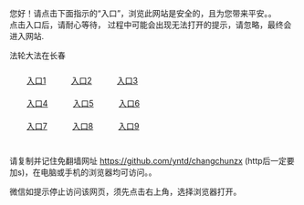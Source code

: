 您好！请点击下面指示的“入口”，浏览此网站是安全的，且为您带来平安。。 <br/>
点击入口后，请耐心等待， 过程中可能会出现无法打开的提示，请忽略，最终会进入网站. </br>

法轮大法在长春<br/>
<div style="padding:10px"><a style="margin:20px" target="_blank" href="https://d2pzvgjpuu85gf.cloudfront.net/2Qpsp?suurqdrj" id="ccLink1" rel="nofollow">入口1</a> <a target="_blank" style="margin:20px" href="https://d2b0pphozf04pj.cloudfront.net/2Qpsp?vuwqixm" id="ccLink2" rel="nofollow">入口2</a> <a style="margin:20px" target="_blank" href="https://d3r76ruluxx2y0.cloudfront.net/2Qpsp?ttqqau" id="ccLink3" rel="nofollow">入口3</a></div>

<div style="padding:10px" ><a style="margin:20px" target="_blank" href="https://d2pzvgjpuu85gf.cloudfront.net/2Qpsp?suurqdrj" id="ccLink4" rel="nofollow">入口4</a> <a style="margin:20px" href="https://d2b0pphozf04pj.cloudfront.net/2Qpsp?vuwqixm" target="_blank" id="ccLink5" rel="nofollow">入口5</a> <a style="margin:20px" href="https://d3r76ruluxx2y0.cloudfront.net/2Qpsp?ttqqau" target="_blank" id="ccLink6" rel="nofollow">入口6</a></div>

<div style="padding:10px"><a style="margin:20px" target="_blank" href="https://d2pzvgjpuu85gf.cloudfront.net/2Qpsp?suurqdrj" id="ccLink7" rel="nofollow">入口7</a> <a style="margin:20px" href="https://d2b0pphozf04pj.cloudfront.net/2Qpsp?vuwqixm" target="_blank" id="ccLink8" rel="nofollow">入口8</a> <a style="margin:20px" target="_blank" href="https://d3r76ruluxx2y0.cloudfront.net/2Qpsp?ttqqau" id="ccLink9" rel="nofollow">入口9</a></div>

<br/>



请复制并记住免翻墙网址 https://github.com/yntd/changchunzx (http后一定要加s)，在电脑或手机的浏览器均可访问。。<br/>

微信如提示停止访问该网页，须先点击右上角，选择浏览器打开。

